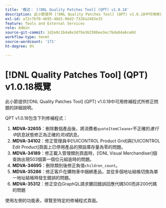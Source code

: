 ```yaml
---
title: '概述： [!DNL Quality Patches Tool] (QPT) v1.0.18'
description: 此小節提供 [!DNL Quality Patches Tool] (QPT) v1.0.18中可用修補程式所修正問題的詳細說明。
exl-id: a72c7bf0-4695-48d1-96d2-7326a2483e33
feature: Tools and External Services
role: Admin
source-git-commit: 1d2e0c1b4a8e3d79a362500ee3ec7bde84a6ce0d
workflow-type: tm+mt
source-wordcount: '171'
ht-degree: 0%

---
```


# [!DNL Quality Patches Tool] (QPT) v1.0.18概覽

此小節提供[!DNL Quality Patches Tool] (QPT) v1.0.18中可用修補程式所修正問題的詳細說明。

QPT v1.0.18包含下列修補程式：

1. **MDVA-32655**：刪除數個產品後，將消費者`quoteItemCleaner`不正確的&#x200B;*進行中*&#x200B;訊息狀態修正為正確的&#x200B;*完成*&#x200B;訊息。
1. **MDVA-34102**：修正管理員中[!UICONTROL Product Grid]與[!UICONTROL Edit Product]頁面上已停用產品的預設庫存量為零的問題。
1. **MDVA-34189**：修正載入管理類別頁面時，[!DNL Visual Merchandiser]個查詢出現503個第一個位元組逾時的問題。
1. **MDVA-34695**：刪除類別後修正負值`children_count`。
1. **MDVA-35286**：修正客戶在購物車中捆綁產品，並從多個地址結帳切換為單一地址結帳時發生錯誤的問題。
1. **MDVA-35312**：修正空白GraphQL請求擲回錯誤回應代碼500而非200代碼的問題

使用左側的功能表，導覽至特定的修補程式頁面。
